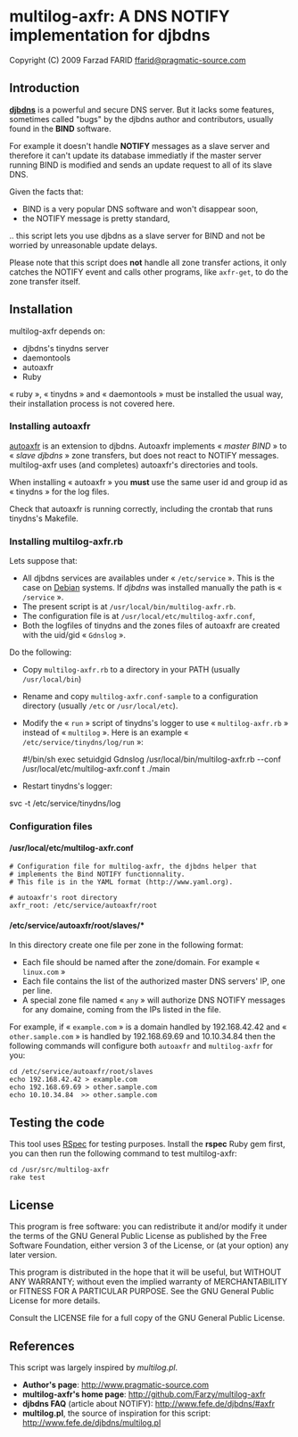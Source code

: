 multilog-axfr: A DNS NOTIFY implementation for djbdns
=====================================================

Copyright (C) 2009 Farzad FARID <ffarid@pragmatic-source.com>

Introduction
------------

**[djbdns](http://cr.yp.to/djbdns.html)** is a powerful and secure DNS server.
But it lacks some features, sometimes called "bugs" by the djbdns author and
contributors, usually found in the **BIND** software.

For example it doesn't handle **NOTIFY** messages as a slave server and therefore
it can't update its database immediatly if the master server running BIND is
modified and sends an update request to all of its slave DNS.

Given the facts that:
*  BIND is a very popular DNS software and won't disappear soon,
*  the NOTIFY message is pretty standard,

.. this script lets you use djbdns as a slave server for BIND and not be
 worried by unreasonable update delays.

Please note that this script does **not** handle all zone transfer actions, it
only catches the NOTIFY event and calls other programs, like `axfr-get`,
to do the zone transfer
itself.

Installation
------------

multilog-axfr depends on:
*  djbdns's tinydns server
*  daemontools
*  autoaxfr
*  Ruby

« ruby », « tinydns » and « daemontools » must be installed the usual way, their
installation process is not covered here.

### Installing autoaxfr

[autoaxfr](http://www.lickey.com/autoaxfr/) is an extension
to djbdns. Autoaxfr implements « *master BIND* » to « *slave djbdns* » zone
transfers, but does not react to NOTIFY messages. multilog-axfr uses (and
completes) autoaxfr's directories and tools.

When installing « autoaxfr » you **must** use the same user id and group id as
« tinydns » for the log files.

Check that autoaxfr is running correctly, including the crontab that runs
tinydns's Makefile.

### Installing multilog-axfr.rb

Lets suppose that:
* All djbdns services are availables under « `/etc/service` ». This is the case
  on [Debian](http://www.debian.org/) systems. If *djbdns* was installed manually
  the path is « `/service` ».
* The present script is at `/usr/local/bin/multilog-axfr.rb`.
* The configuration file is at `/usr/local/etc/multilog-axfr.conf`,
* Both the logfiles of tinydns and the zones files of autoaxfr are created
  with the uid/gid « `Gdnslog` ».

Do the following:

*  Copy `multilog-axfr.rb` to a directory in your PATH (usually `/usr/local/bin`)

*  Rename and copy `multilog-axfr.conf-sample` to a configuration directory (usually
`/etc` or `/usr/local/etc`).

*  Modify the « `run` » script of tinydns's logger to use « `multilog-axfr.rb` »
instead of « `multilog` ». Here is an example « `/etc/service/tinydns/log/run` »:


    #!/bin/sh
    exec setuidgid Gdnslog /usr/local/bin/multilog-axfr.rb --conf /usr/local/etc/multilog-axfr.conf t ./main

*  Restart tinydns's logger:


  svc -t /etc/service/tinydns/log

### Configuration files

#### /usr/local/etc/multilog-axfr.conf

    # Configuration file for multilog-axfr, the djbdns helper that
    # implements the Bind NOTIFY functionnality.
    # This file is in the YAML format (http://www.yaml.org).

    # autoaxfr's root directory
    axfr_root: /etc/service/autoaxfr/root

#### /etc/service/autoaxfr/root/slaves/*

In this directory create one file per zone in the following format:
*  Each file should be named after the zone/domain. For example « `linux.com` »
*  Each file contains the list of the authorized master DNS servers' IP, one per line.
*  A special zone file named « `any` » will authorize DNS NOTIFY messages for any
   domaine, coming from the IPs listed in the file.

For example, if « `example.com` » is a domain handled by 192.168.42.42 and
« `other.sample.com` » is handled by 192.168.69.69 and 10.10.34.84 then the
following commands will configure both `autoaxfr` and `multilog-axfr` for you:

    cd /etc/service/autoaxfr/root/slaves
    echo 192.168.42.42 > example.com
    echo 192.168.69.69 > other.sample.com
    echo 10.10.34.84  >> other.sample.com


Testing the code
----------------

This tool uses [RSpec](http://rspec.info/) for testing purposes. Install the
**rspec** Ruby gem first, you can then run the following command to test multilog-axfr:

    cd /usr/src/multilog-axfr
    rake test


License
-------

This program is free software: you can redistribute it and/or modify
it under the terms of the GNU General Public License as published by
the Free Software Foundation, either version 3 of the License, or
(at your option) any later version.

This program is distributed in the hope that it will be useful,
but WITHOUT ANY WARRANTY; without even the implied warranty of
MERCHANTABILITY or FITNESS FOR A PARTICULAR PURPOSE.  See the
GNU General Public License for more details.

Consult the LICENSE file for a full copy of the GNU General Public License.


References
----------

This script was largely inspired by *multilog.pl*.

* **Author's page**: <http://www.pragmatic-source.com>
* **multilog-axfr's home page**: <http://github.com/Farzy/multilog-axfr>
* **djbdns FAQ** (article about NOTIFY): <http://www.fefe.de/djbdns/#axfr>
* **multilog.pl**, the source of inspiration for this script: <http://www.fefe.de/djbdns/multilog.pl>

